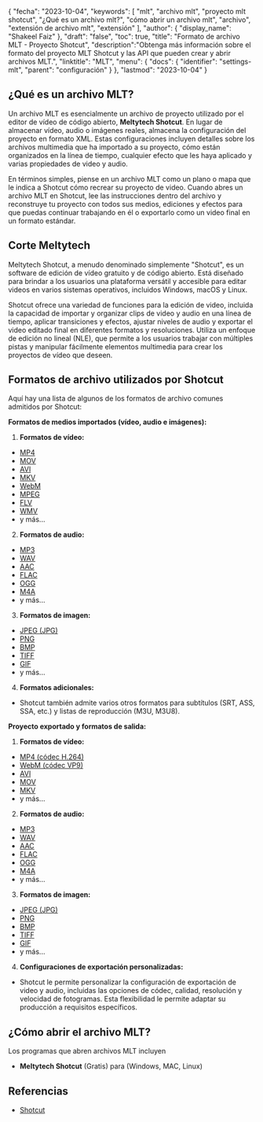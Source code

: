 {
"fecha": "2023-10-04",
  "keywords": [
"mlt",
"archivo mlt",
"proyecto mlt shotcut",
"¿Qué es un archivo mlt?",
"cómo abrir un archivo mlt",
"archivo",
"extensión de archivo mlt",
"extensión"
],
  "author": {
"display_name": "Shakeel Faiz"
},
"draft": "false",
"toc": true,
"title": "Formato de archivo MLT - Proyecto Shotcut",
  "description":"Obtenga más información sobre el formato del proyecto MLT Shotcut y las API que pueden crear y abrir archivos MLT.",
"linktitle": "MLT",
  "menu": {
    "docs": {
      "identifier": "settings-mlt",
"parent": "configuración"
}
},
"lastmod": "2023-10-04"
}

## ¿Qué es un archivo MLT?

Un archivo MLT es esencialmente un archivo de proyecto utilizado por el editor de vídeo de código abierto, **Meltytech Shotcut**. En lugar de almacenar vídeo, audio o imágenes reales, almacena la configuración del proyecto en formato XML. Estas configuraciones incluyen detalles sobre los archivos multimedia que ha importado a su proyecto, cómo están organizados en la línea de tiempo, cualquier efecto que les haya aplicado y varias propiedades de video y audio.

En términos simples, piense en un archivo MLT como un plano o mapa que le indica a Shotcut cómo recrear su proyecto de video. Cuando abres un archivo MLT en Shotcut, lee las instrucciones dentro del archivo y reconstruye tu proyecto con todos sus medios, ediciones y efectos para que puedas continuar trabajando en él o exportarlo como un video final en un formato estándar.

## Corte Meltytech

Meltytech Shotcut, a menudo denominado simplemente "Shotcut", es un software de edición de vídeo gratuito y de código abierto. Está diseñado para brindar a los usuarios una plataforma versátil y accesible para editar videos en varios sistemas operativos, incluidos Windows, macOS y Linux.

Shotcut ofrece una variedad de funciones para la edición de video, incluida la capacidad de importar y organizar clips de video y audio en una línea de tiempo, aplicar transiciones y efectos, ajustar niveles de audio y exportar el video editado final en diferentes formatos y resoluciones. Utiliza un enfoque de edición no lineal (NLE), que permite a los usuarios trabajar con múltiples pistas y manipular fácilmente elementos multimedia para crear los proyectos de vídeo que deseen.

## Formatos de archivo utilizados por Shotcut

Aquí hay una lista de algunos de los formatos de archivo comunes admitidos por Shotcut:

**Formatos de medios importados (vídeo, audio e imágenes):**

1. **Formatos de vídeo:**
    








- [MP4](/es/vídeo/mp4/)
- [MOV](/es/vídeo/mov/)
- [AVI](/es/vídeo/avi/)
- [MKV](/es/vídeo/mkv/)
- [WebM](/es/vídeo/webm/)
- [MPEG](/es/vídeo/mpeg/)
- [FLV](/es/vídeo/flv/)
- [WMV](/es/vídeo/wmv/)
- y más...
2. **Formatos de audio:**
    








- [MP3](/es/audio/mp3/)
- [WAV](/es/audio/wav/)
- [AAC](/es/audio/aac/)
- [FLAC](/es/audio/flac/)
- [OGG](/es/audio/ogg/)
- [M4A](/es/audio/m4a/)
- y más...
3. **Formatos de imagen:**
    








- [JPEG (JPG)](/es/imagen/jpeg/)
- [PNG](/es/imagen/png/)
- [BMP](/es/imagen/bmp/)
- [TIFF](/es/imagen/tiff/)
- [GIF](/es/imagen/gif/)
- y más...
4. **Formatos adicionales:**
    








- Shotcut también admite varios otros formatos para subtítulos (SRT, ASS, SSA, etc.) y listas de reproducción (M3U, M3U8).

**Proyecto exportado y formatos de salida:**

1. **Formatos de vídeo:**
    








- [MP4 (códec H.264)](/es/video/mp4/)
- [WebM (códec VP9)](/es/video/webm/)
- [AVI](/es/vídeo/avi/)
- [MOV](/es/vídeo/mov/)
- [MKV](/es/vídeo/mkv/)
- y más...
2. **Formatos de audio:**
    








- [MP3](/es/audio/mp3/)
- [WAV](/es/audio/wav/)
- [AAC](/es/audio/aac/)
- [FLAC](/es/audio/flac/)
- [OGG](/es/audio/ogg/)
- [M4A](/es/audio/m4a/)
- y más...
3. **Formatos de imagen:**
    








- [JPEG (JPG)](/es/imagen/jpeg/)
- [PNG](/es/imagen/png/)
- [BMP](/es/imagen/bmp/)
- [TIFF](/es/imagen/tiff/)
- [GIF](/es/imagen/gif/)
- y más...
4. **Configuraciones de exportación personalizadas:**
    








- Shotcut le permite personalizar la configuración de exportación de video y audio, incluidas las opciones de códec, calidad, resolución y velocidad de fotogramas. Esta flexibilidad le permite adaptar su producción a requisitos específicos.

## ¿Cómo abrir el archivo MLT?

Los programas que abren archivos MLT incluyen

- **Meltytech Shotcut** (Gratis) para (Windows, MAC, Linux)

## Referencias
* [Shotcut](https://en.wikipedia.org/wiki/Shotcut)
